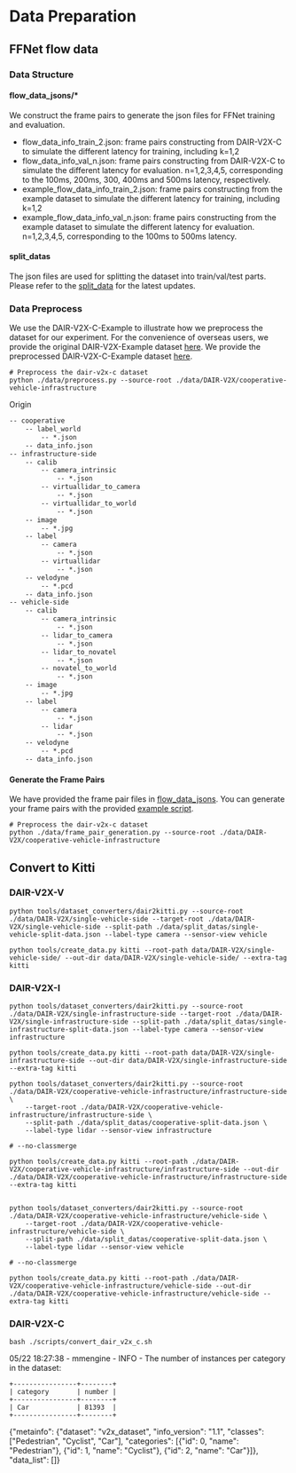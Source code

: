 # Data Preparation

## FFNet flow data

### Data Structure

#### flow_data_jsons/\*

We construct the frame pairs to generate the json files for FFNet training and evaluation.

- flow_data_info_train_2.json: frame pairs constructing from DAIR-V2X-C to simulate the different latency for training, including k=1,2
- flow_data_info_val_n.json: frame pairs constructing from DAIR-V2X-C to simulate the different latency for evaluation. n=1,2,3,4,5, corresponding to the 100ms, 200ms, 300, 400ms and 500ms latency, respectively.
- example_flow_data_info_train_2.json: frame pairs constructing from the example dataset to simulate the different latency for training, including k=1,2
- example_flow_data_info_val_n.json: frame pairs constructing from the example dataset to simulate the different latency for evaluation. n=1,2,3,4,5, corresponding to the 100ms to 500ms latency.

#### split_datas

The json files are used for splitting the dataset into train/val/test parts.
Please refer to the [split_data](https://github.com/AIR-THU/DAIR-V2X/tree/main/data/split_datas) for the latest updates.

### Data Preprocess

We use the DAIR-V2X-C-Example to illustrate how we preprocess the dataset for our experiment. For the convenience of overseas users, we provide the original DAIR-V2X-Example dataset [here](https://drive.google.com/file/d/1bFwWGXa6rMDimKeu7yJazAkGYO8s4RSI/view?usp=sharing). We provide the preprocessed DAIR-V2X-C-Example dataset [here](https://drive.google.com/file/d/1y8bGwI63TEBkDEh2JU_gdV7uidthSnoe/view?usp=sharing).

```shell
# Preprocess the dair-v2x-c dataset
python ./data/preprocess.py --source-root ./data/DAIR-V2X/cooperative-vehicle-infrastructure
```

Origin

```txt
-- cooperative
    -- label_world
        -- *.json
    -- data_info.json
-- infrastructure-side
    -- calib
        -- camera_intrinsic
            -- *.json
        -- virtuallidar_to_camera
            -- *.json
        -- virtuallidar_to_world
            -- *.json
    -- image
        -- *.jpg
    -- label
        -- camera
            -- *.json
        -- virtuallidar
            -- *.json
    -- velodyne
        -- *.pcd
    -- data_info.json
-- vehicle-side
    -- calib
        -- camera_intrinsic
            -- *.json
        -- lidar_to_camera
            -- *.json
        -- lidar_to_novatel
            -- *.json
        -- novatel_to_world
            -- *.json
    -- image
        -- *.jpg
    -- label
        -- camera
            -- *.json
        -- lidar
            -- *.json
    -- velodyne
        -- *.pcd
    -- data_info.json
```

#### Generate the Frame Pairs

We have provided the frame pair files in [flow_data_jsons](./flow_data_jsons).
You can generate your frame pairs with the provided [example script](./frame_pair_generation.py).

```shell
# Preprocess the dair-v2x-c dataset
python ./data/frame_pair_generation.py --source-root ./data/DAIR-V2X/cooperative-vehicle-infrastructure
```

## Convert to Kitti

### DAIR-V2X-V

```shell
python tools/dataset_converters/dair2kitti.py --source-root ./data/DAIR-V2X/single-vehicle-side --target-root ./data/DAIR-V2X/single-vehicle-side --split-path ./data/split_datas/single-vehicle-split-data.json --label-type camera --sensor-view vehicle

python tools/create_data.py kitti --root-path data/DAIR-V2X/single-vehicle-side/ --out-dir data/DAIR-V2X/single-vehicle-side/ --extra-tag kitti
```

### DAIR-V2X-I

```shell
python tools/dataset_converters/dair2kitti.py --source-root ./data/DAIR-V2X/single-infrastructure-side --target-root ./data/DAIR-V2X/single-infrastructure-side --split-path ./data/split_datas/single-infrastructure-split-data.json --label-type camera --sensor-view infrastructure

python tools/create_data.py kitti --root-path data/DAIR-V2X/single-infrastructure-side --out-dir data/DAIR-V2X/single-infrastructure-side --extra-tag kitti
```

```shell
python tools/dataset_converters/dair2kitti.py --source-root ./data/DAIR-V2X/cooperative-vehicle-infrastructure/infrastructure-side \
    --target-root ./data/DAIR-V2X/cooperative-vehicle-infrastructure/infrastructure-side \
    --split-path ./data/split_datas/cooperative-split-data.json \
    --label-type lidar --sensor-view infrastructure

# --no-classmerge

python tools/create_data.py kitti --root-path ./data/DAIR-V2X/cooperative-vehicle-infrastructure/infrastructure-side --out-dir ./data/DAIR-V2X/cooperative-vehicle-infrastructure/infrastructure-side --extra-tag kitti


python tools/dataset_converters/dair2kitti.py --source-root ./data/DAIR-V2X/cooperative-vehicle-infrastructure/vehicle-side \
    --target-root ./data/DAIR-V2X/cooperative-vehicle-infrastructure/vehicle-side \
    --split-path ./data/split_datas/cooperative-split-data.json \
    --label-type lidar --sensor-view vehicle

# --no-classmerge

python tools/create_data.py kitti --root-path ./data/DAIR-V2X/cooperative-vehicle-infrastructure/vehicle-side --out-dir ./data/DAIR-V2X/cooperative-vehicle-infrastructure/vehicle-side --extra-tag kitti
```

### DAIR-V2X-C

```shell
bash ./scripts/convert_dair_v2x_c.sh
```

05/22 18:27:38 - mmengine - INFO - The number of instances per category in the dataset:

```shell
+----------------+--------+
| category       | number |
+----------------+--------+
| Car            | 81393  |
+----------------+--------+
```

{"metainfo": {"dataset": "v2x_dataset", "info_version": "1.1", "classes": \["Pedestrian", "Cyclist", "Car"\], "categories": \[{"id": 0, "name": "Pedestrian"}, {"id": 1, "name": "Cyclist"}, {"id": 2, "name": "Car"}\]}, "data_list": \[\]}
